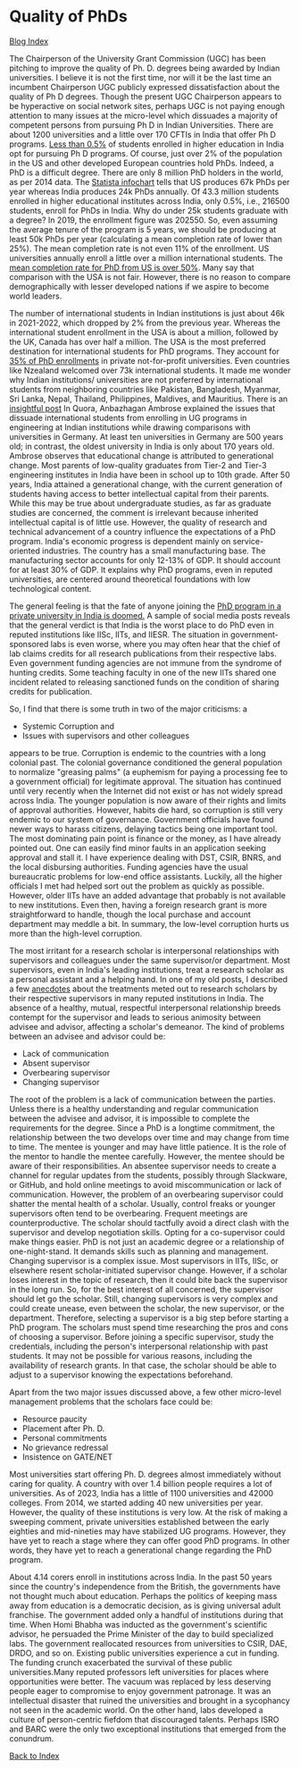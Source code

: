 # Quality of PhDs

[Blog Index](../index.md)

The Chairperson of the University Grant Commission (UGC) has been pitching to improve the quality of Ph. D. degrees being awarded by Indian universities. 
I believe it is not the first time, nor will it be the last time an incumbent Chairperson UGC publicly expressed dissatisfaction about the quality of Ph D
degrees. Though the present UGC Chairperson appears to be hyperactive on social network sites, perhaps UGC is not paying enough attention to many issues at 
the micro-level which dissuades a majority of competent persons from pursuing Ph D in Indian Universities. There are about 1200 universities and a little 
over 170 CFTIs in India that offer Ph D programs. [Less than 0.5%](https://opportunities-insight.britishcouncil.org/short-articles/news/india-releases-updated-higher-education-statistics) of 
students enrolled in higher education in India opt for pursuing Ph D programs. Of course, just over 2% of the population in the US and other developed European
countries hold PhDs. Indeed, a PhD is a difficult degree. There are only 8 million PhD holders in the world, as per 2014 data. The [Statista 
infochart](https://www.statista.com/chart/7272/the-countries-with-the-most-doctoral-graduates/) tells that US produces 67k PhDs per year whereas
India produces 24k PhDs annually. Of 43.3 million students enrolled in higher educational institutes across India, only 0.5%, i.e., 216500 students, enroll
for PhDs in India. Why do under 25k students graduate with a degree? In 2019, the enrollment figure was 202550. So, even assuming the average tenure of the
program is 5 years, we should be producing at least 50k PhDs per year (calculating a mean completion rate of lower than 25%). The mean completion
rate is not even 11% of the enrollment. US universities annually enroll a little over a million international students. The [mean completion rate for PhD from
US is over 50%](https://www.apa.org/gradpsych/2008/11/phd). Many say that comparison with the USA is not fair. However, there is no reason to compare 
demographically with lesser developed nations if we aspire to become world leaders. 


The number of international students in Indian institutions is just about 46k in 2021-2022, which dropped by 2% from the previous year. Whereas the 
international student enrollment in the USA is about a million, followed by the UK, Canada has over half a million. The USA is the most preferred destination 
for international students for PhD programs. They account for [35% of PhD enrollments](https://monitor.icef.com/2023/10/further-growth-in-international-enrolment-in-us-graduate-programmes/) 
in private not-for-profit universities. Even countries like Nzealand welcomed over 73k international students. It made me wonder why Indian institutions/
universities are not preferred by international students from neighboring countries like Pakistan, Bangladesh, Myanmar, Sri Lanka, Nepal, Thailand, Philippines, 
Maldives, and Mauritius. There is an [insightful post](https://www.quora.com/Why-did-the-Indian-education-system-fail-compared-to-the-global-universities-and-colleges) 
In Quora, Anbazhagan Ambrose explained the issues that dissuade international students from enrolling in UG programs in engineering at Indian institutions while
drawing comparisons with universities in Germany. At least ten universities in Germany are 500 years old; in contrast, the oldest university in India is only 
about 170 years old. Ambrose observes that educational change is attributed to generational change. Most parents of low-quality graduates
from Tier-2 and Tier-3 engineering institutes in India have been in school up to 10th grade. After 50 years, India attained a generational change, with
the current generation of students having access to better intellectual capital from their parents. While this may be true about undergraduate studies, as
far as graduate studies are concerned, the comment is irrelevant because inherited intellectual capital is of little use. However, the quality of
research and technical advancement of a country influence the expectations of a PhD program. India's economic progress is dependent mainly on
service-oriented industries. The country has a small manufacturing base. The manufacturing sector accounts for only 12-13% of GDP. It should
account for at least 30% of GDP. It explains why PhD programs, even in reputed universities, are centered around theoretical foundations with low technological
content. 

The general feeling is that the fate of anyone joining the [PhD program in a private university in India is doomed.](https://www.moneylife.in/article/doing-phd-in-india-think-thrice/52923.html)
A sample of social media posts reveals that the general verdict is that India is the worst place to do PhD even in reputed institutions like IISc, IITs, and 
IIESR. The situation in government-sponsored labs is even worse, where you may often hear that the chief of lab claims credits for all research publications 
from their respective labs. Even government funding agencies are not immune from the syndrome of hunting credits. Some teaching faculty in one of the new IITs 
shared one incident related to releasing sanctioned funds on the condition of sharing credits for publication.

So, I find that there is some truth in two of the major criticisms: a
- Systemic Corruption and
- Issues with supervisors and other colleagues

appears to be true. Corruption is endemic to the countries with a long colonial past. The colonial governance conditioned the general 
population to normalize "greasing palms" (a euphemism for paying a processing fee to a government official) for legitimate approval. The situation has continued 
until very recently when the Internet did not exist or has not widely spread across India. The younger population is now aware of their rights and 
limits of approval authorities. However, habits die hard, so corruption is still very endemic to our system of governance. Government officials have
found newer ways to harass citizens, delaying tactics being one important tool. The most dominating pain point is finance or the money, as I have 
already pointed out. One can easily find minor faults in an application seeking approval and stall it. I have experience dealing with DST, CSIR, BNRS,
and the local disbursing authorities. Funding agencies have the usual bureaucratic problems for low-end office assistants. Luckily, all the higher officials I met
had helped sort out the problem as quickly as possible. However, older IITs have an added advantage that probably is not available to new
institutions. Even then, having a foreign research grant is more straightforward to handle, though the local purchase and account department may meddle a bit. 
In summary, the low-level corruption hurts us more than the high-level corruption.

The most irritant for a research scholar is interpersonal relationships with supervisors and colleagues under the same supervisor/or department. 
Most supervisors, even in India's leading institutions, treat a research scholar as a personal assistant and a helping hand. In one of my old posts, I 
described a few [anecdotes](Topics/PhDstudents.md) about the treatments meted out to research scholars by their respective supervisors in many 
reputed institutions in India. The absence of a healthy, mutual, respectful interpersonal relationship breeds contempt for the supervisor and leads to 
serious animosity between advisee and advisor, affecting a scholar's demeanor. The kind of problems between an advisee and advisor could be:
- Lack of communication
- Absent supervisor
- Overbearing supervisor
- Changing supervisor

The root of the problem is a lack of communication between the parties. Unless there is a healthy understanding and regular communication between the advisee 
and advisor, it is impossible to complete the requirements for the degree. Since a PhD is a longtime commitment, the relationship between the two develops over 
time and may change from time to time. The mentee is younger and may have little patience. It is the role of the mentor to handle the mentee carefully. However, 
the mentee should be aware of their responsibilities. An absentee supervisor needs to create a channel for regular updates from the students, possibly 
through Slackware, or GitHub, and hold online meetings to avoid miscommunication or lack of communication. However, the problem of an overbearing supervisor 
could shatter the mental health of a scholar. Usually, control freaks or younger supervisors often tend to be overbearing. Frequent meetings are 
counterproductive. The scholar should tactfully avoid a direct clash with the supervisor and develop negotiation skills. Opting for a co-supervisor could make 
things easier. PhD is not just an academic degree or a relationship of one-night-stand. It demands skills such as planning and management. 
Changing supervisor is a complex issue. Most supervisors in IITs, IISc, or elsewhere resent scholar-initiated supervisor change. However, if a scholar 
loses interest in the topic of research, then it could bite back the supervisor in the long run. So, for the best interest of all concerned, the supervisor 
should let go the scholar. Still, changing supervisors is very complex and could create unease, even between the scholar, the new supervisor, or 
the department. Therefore, selecting a supervisor is a big step before starting a PhD program. The scholars must spend time
researching the pros and cons of choosing a supervisor. Before joining a specific supervisor, study the credentials, including the person's interpersonal 
relationship with past students. It may not be possible for various reasons, including the availability of research grants. In that case, the scholar 
should be able to adjust to a supervisor knowing the expectations beforehand.

Apart from the two major issues discussed above, a few other micro-level management problems that the scholars face could be:
- Resource paucity 
- Placement after Ph. D.
- Personal commitments
- No grievance redressal
- Insistence on GATE/NET 

Most universities start offering Ph. D. degrees almost immediately without caring for quality. A country with over 1.4 billion
people requires a lot of universities. As of 2023, India has a little of 1100 universities and 42000 colleges. From 2014, we started adding 40 
new universities per year. However, the quality of these institutions is very low. At the risk of making a sweeping comment, private universities
established between the early eighties and mid-nineties may have stabilized UG programs. However, they have yet to reach a 
stage where they can offer good PhD programs. In other words, they have yet to reach a generational change regarding the PhD program.

About 4.14 corers enroll in institutions across India. In the past 50 years since the country's independence
from the British, the governments have not thought much about education. Perhaps the politics of keeping mass away from education is a democratic decision, as 
is giving universal adult franchise. The government added only a handful of institutions during that time. When Homi Bhabha was inducted  as the
government's scientific advisor, he persuaded the Prime Minister of the day to build specialized labs. The government reallocated resources from universities
to CSIR, DAE, DRDO, and so on. Existing public universities experience a cut in funding. The funding crunch exacerbated the survival of these public 
universities.Many reputed professors left universities for places where opportunities were better. The vacuum was replaced by less deserving people eager to 
compromise to enjoy government patronage. It was an intellectual disaster that ruined the universities and brought in a sycophancy not
seen in the academic world. On the other hand, labs developed a culture of person-centric fiefdom that discouraged talents. Perhaps ISRO and BARC were the only
two exceptional institutions that emerged from the conundrum. 

[Back to Index](../index.md)
